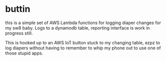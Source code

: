 # buttin

this is a simple set of AWS Lambda functions for logging diaper changes for my sw8 baby. Logs to a dynamodb table, reporting interface is work in progress still.

This is hooked up to an AWS IoT button stuck to my changing table, ezpz to log diapers without having to remember to whip my phone out to use one of those stupid apps.